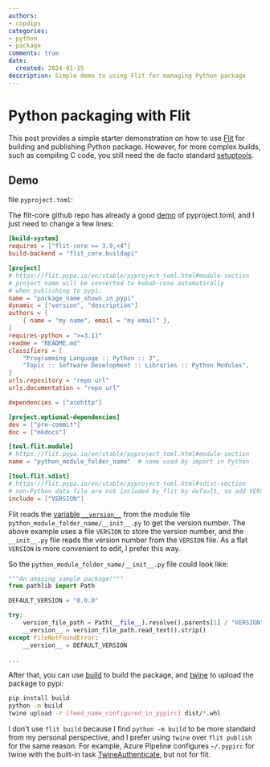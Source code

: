 ```yaml
---
authors:
- copdips
categories:
- python
- package
comments: true
date:
  created: 2024-01-15
description: Simple demo to using Flit for managing Python package
---
```


# Python packaging with Flit

This post provides a simple starter demonstration on how to use [Flit](https://flit.pypa.io/en/stable/index.html) for building and publishing Python package.
However, for more complex builds, such as compiling C code, you still need the de facto standard [setuptools](https://setuptools.readthedocs.io/en/latest/).

<!-- more -->

## Demo

file `pyproject.toml`:

The flit-core github repo has already a good [demo](https://github.com/pypa/flit/blob/main/pyproject.toml) of pyproject.toml, and I just need to change a few lines:

```toml title="pyproject.toml" linenums="1" hl_lines="6-9 30-31 34-36"
[build-system]
requires = ["flit-core >= 3.9,<4"]
build-backend = "flit_core.buildapi"

[project]
# https://flit.pypa.io/en/stable/pyproject_toml.html#module-section
# project name will be converted to kebab-case automatically
# when publishing to pypi.
name = "package_name_shown_in_pypi"
dynamic = ["version", "description"]
authors = [
    { name = "my name", email = "my email" },
]
requires-python = ">=3.11"
readme = "README.md"
classifiers = [
    "Programming Language :: Python :: 3",
    "Topic :: Software Development :: Libraries :: Python Modules",
]
urls.repository = "repo url"
urls.documentation = "repo url"

dependencies = ["aiohttp"]

[project.optional-dependencies]
dev = ["pre-commit"]
doc = ["mkdocs"]

[tool.flit.module]
# https://flit.pypa.io/en/stable/pyproject_toml.html#module-section
name = "python_module_folder_name"  # name used by import in Python

[tool.flit.sdist]
# https://flit.pypa.io/en/stable/pyproject_toml.html#sdist-section
# non-Python data file are not included by flit by default, so add VERSION file here.
include = ["VERSION"]
```

Flit reads the [variable `__version__`](https://flit.pypa.io/en/stable/#usage) from the module file `python_module_folder_name/__init__.py` to get the version number. The above example uses a file `VERSION` to store the version number, and the `__init__.py` file reads the version number from the `VERSION` file. As a flat `VERSION` is more convenient to edit, I prefer this way.

So the `python_module_folder_name/__init__.py` file could look like:

```python title="python_module_folder_name/__init__.py"
"""An amazing sample package!"""
from pathlib import Path

DEFAULT_VERSION = "0.0.0"

try:
    version_file_path = Path(__file__).resolve().parents[1] / "VERSION"
    __version__ = version_file_path.read_text().strip()
except FileNotFoundError:
    __version__ = DEFAULT_VERSION

...
```

After that, you can use [build](https://build.pypa.io/en/latest/) to build the package, and [twine](https://twine.readthedocs.io/en/stable/) to upload the package to pypi:

```bash
pip install build
python -m build
twine upload -r [feed_name_configured_in_pypirc] dist/*.whl
```

I don't use `flit build` because I find `python -m build` to be more standard from my personal perspective, and I prefer using `twine` over `flit publish` for the same reason.
For example, Azure Pipeline configures `~/.pypirc` for twine with the built-in task [TwineAuthenticate](https://learn.microsoft.com/en-us/azure/devops/pipelines/tasks/reference/twine-authenticate-v1?view=azure-pipelines), but not for flit.
